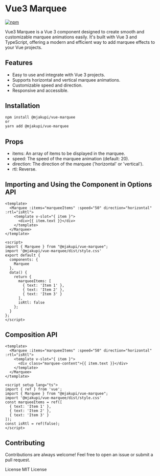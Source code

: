 # Vue3 Marquee
[![npm](https://img.shields.io/npm/v/@mjakupi/vue-marquee)](https://www.npmjs.com/package/@mjakupi/vue-marquee)

Vue3 Marquee is a Vue 3 component designed to create smooth and customizable marquee animations easily. It's built with Vue 3 and TypeScript, offering a modern and efficient way to add marquee effects to your Vue projects.

## Features

- Easy to use and integrate with Vue 3 projects.
- Supports horizontal and vertical marquee animations.
- Customizable speed and direction.
- Responsive and accessible.

## Installation

```bash
npm install @mjakupi/vue-marquee
or
yarn add @mjakupi/vue-marquee
```
## Props
- items: An array of items to be displayed in the marquee.
- speed: The speed of the marquee animation (default: 20).
- direction: The direction of the marquee ('horizontal' or 'vertical').
- rtl: Reverse.


## Importing and Using the Component in Options API
```
<template>
  <Marquee :items="marqueeItems" :speed="50" direction="horizontal" :rtl="isRtl">
    <template v-slot="{ item }">
      <div>{{ item.text }}</div>
    </template>
  </Marquee>
</template>

<script>
import { Marquee } from "@mjakupi/vue-marquee";
import '@mjakupi/vue-marquee/dist/style.css'
export default {
  components: {
    Marquee
  },
  data() {
    return {
      marqueeItems: [
        { text: 'Item 1' },
        { text: 'Item 2' },
        { text: 'Item 3' }
      ],
      isRtl: false
    };
  }
};
</script>

```
## Composition API
```
<template>
  <Marquee :items="marqueeItems" :speed="50" direction="horizontal" :rtl="isRtl">
    <template v-slot="{ item }">
      <div class="marquee-content">{{ item.text }}</div>
    </template>
  </Marquee>
</template>

<script setup lang="ts">
import { ref } from 'vue';
import { Marquee } from "@mjakupi/vue-marquee";
import '@mjakupi/vue-marquee/dist/style.css'
const marqueeItems = ref([
  { text: 'Item 1' },
  { text: 'Item 2' },
  { text: 'Item 3' }
]);
const isRtl = ref(false);
</script>
```
## Contributing
Contributions are always welcome! Feel free to open an issue or submit a pull request.

License
MIT License
